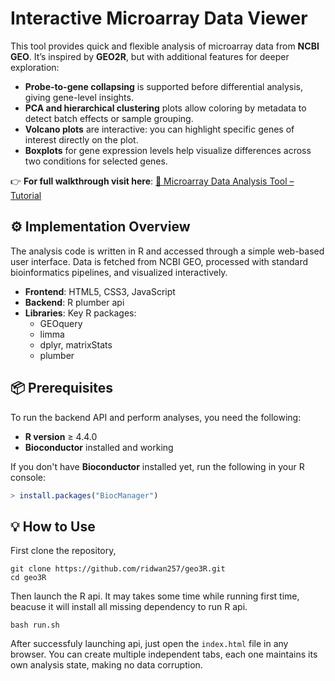 # Interactive Microarray Data Viewer

This tool provides quick and flexible analysis of microarray data from **NCBI GEO**. It’s inspired by **GEO2R**, but with additional features for deeper exploration:

- **Probe-to-gene collapsing** is supported before differential analysis, giving gene-level insights.
- **PCA and hierarchical clustering** plots allow coloring by metadata to detect batch effects or sample grouping.
- **Volcano plots** are interactive: you can highlight specific genes of interest directly on the plot.
- **Boxplots** for gene expression levels help visualize differences across two conditions for selected genes.

👉 **For full walkthrough visit here**: [🔗 Microarray Data Analysis Tool – Tutorial](https://ridwan257.github.io/card-viewer.html?id=microarray_analysis&title=Microarray%20Data%20Analysis%20Tool)

## ⚙️ Implementation Overview

The analysis code is written in R and accessed through a simple web-based user interface. Data is fetched from NCBI GEO, processed with standard bioinformatics pipelines, and visualized interactively.

- **Frontend**: HTML5, CSS3, JavaScript
- **Backend**: R plumber api
- **Libraries**: Key R packages:
    - GEOquery
    - limma
    - dplyr, matrixStats
    - plumber


## 📦 Prerequisites

To run the backend API and perform analyses, you need the following:

- **R version** ≥ 4.4.0  
- **Bioconductor** installed and working

If you don't have **Bioconductor** installed yet, run the following in your R console:

```r
> install.packages("BiocManager")
```

## 💡 How to Use

First clone the repository,
```
git clone https://github.com/ridwan257/geo3R.git
cd geo3R
```

Then launch the R api. It may takes some time while running first time, beacuse it will install all missing dependency to run R api.
```
bash run.sh
```

After successfuly launching api, just open the `index.html` file in any browser. You can create multiple independent tabs, each one maintains its own analysis state, making no data corruption.